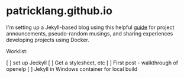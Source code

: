 # patricklang.github.io


I'm setting up a Jekyll-based blog using this helpful [guide](http://jmcglone.com/guides/github-pages/) for project announcements, pseudo-random musings, and sharing experiences developing projects using Docker.

Worklist:

[ ] set up Jeckyll
[ ] Get a stylesheet, etc
[ ] First post - walkthrough of openelp
[ ] Jekyll in Windows container for local build

